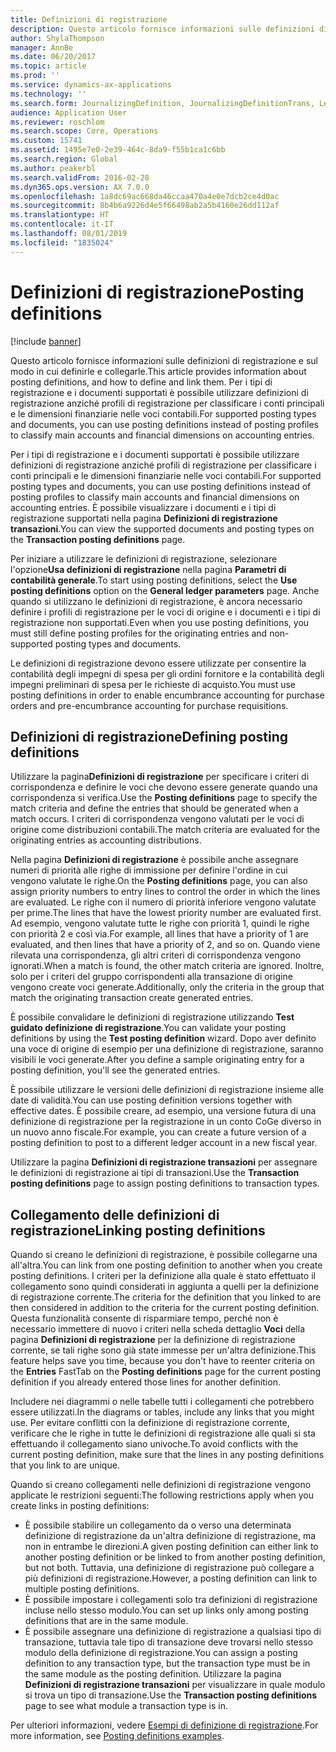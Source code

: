 ```yaml
---
title: Definizioni di registrazione
description: Questo articolo fornisce informazioni sulle definizioni di registrazione e sul modo in cui definirle e collegarle. Per i tipi di registrazione e i documenti supportati è possibile utilizzare definizioni di registrazione anziché profili di registrazione per classificare i conti principali e le dimensioni finanziarie nelle voci contabili.
author: ShylaThompson
manager: AnnBe
ms.date: 06/20/2017
ms.topic: article
ms.prod: ''
ms.service: dynamics-ax-applications
ms.technology: ''
ms.search.form: JournalizingDefinition, JournalizingDefinitionTrans, LedgerParameters
audience: Application User
ms.reviewer: roschlom
ms.search.scope: Core, Operations
ms.custom: 15741
ms.assetid: 1495e7e0-2e39-464c-8da9-f55b1ca1c6bb
ms.search.region: Global
ms.author: peakerbl
ms.search.validFrom: 2016-02-28
ms.dyn365.ops.version: AX 7.0.0
ms.openlocfilehash: 1a8dc69ac668da46ccaa470a4e0e7dcb2ce4d0ac
ms.sourcegitcommit: 8b4b6a9226d4e5f66498ab2a5b4160e26dd112af
ms.translationtype: HT
ms.contentlocale: it-IT
ms.lasthandoff: 08/01/2019
ms.locfileid: "1835024"
---
```

# <a name="posting-definitions"></a><span data-ttu-id="fe6fd-104">Definizioni di registrazione</span><span class="sxs-lookup"><span data-stu-id="fe6fd-104">Posting definitions</span></span>

[!include [banner](../includes/banner.md)]

<span data-ttu-id="fe6fd-105">Questo articolo fornisce informazioni sulle definizioni di registrazione e sul modo in cui definirle e collegarle.</span><span class="sxs-lookup"><span data-stu-id="fe6fd-105">This article provides information about posting definitions, and how to define and link them.</span></span> <span data-ttu-id="fe6fd-106">Per i tipi di registrazione e i documenti supportati è possibile utilizzare definizioni di registrazione anziché profili di registrazione per classificare i conti principali e le dimensioni finanziarie nelle voci contabili.</span><span class="sxs-lookup"><span data-stu-id="fe6fd-106">For supported posting types and documents, you can use posting definitions instead of posting profiles to classify main accounts and financial dimensions on accounting entries.</span></span>

<span data-ttu-id="fe6fd-107">Per i tipi di registrazione e i documenti supportati è possibile utilizzare definizioni di registrazione anziché profili di registrazione per classificare i conti principali e le dimensioni finanziarie nelle voci contabili.</span><span class="sxs-lookup"><span data-stu-id="fe6fd-107">For supported posting types and documents, you can use posting definitions instead of posting profiles to classify main accounts and financial dimensions on accounting entries.</span></span> <span data-ttu-id="fe6fd-108">È possibile visualizzare i documenti e i tipi di registrazione supportati nella pagina **Definizioni di registrazione transazioni**.</span><span class="sxs-lookup"><span data-stu-id="fe6fd-108">You can view the supported documents and posting types on the **Transaction posting definitions** page.</span></span> 

<span data-ttu-id="fe6fd-109">Per iniziare a utilizzare le definizioni di registrazione, selezionare l'opzione**Usa definizioni di registrazione** nella pagina **Parametri di contabilità generale**.</span><span class="sxs-lookup"><span data-stu-id="fe6fd-109">To start using posting definitions, select the **Use posting definitions** option on the **General ledger parameters** page.</span></span> <span data-ttu-id="fe6fd-110">Anche quando si utilizzano le definizioni di registrazione, è ancora necessario definire i profili di registrazione per le voci di origine e i documenti e i tipi di registrazione non supportati.</span><span class="sxs-lookup"><span data-stu-id="fe6fd-110">Even when you use posting definitions, you must still define posting profiles for the originating entries and non-supported posting types and documents.</span></span> 

<span data-ttu-id="fe6fd-111">Le definizioni di registrazione devono essere utilizzate per consentire la contabilità degli impegni di spesa per gli ordini fornitore e la contabilità degli impegni preliminari di spesa per le richieste di acquisto.</span><span class="sxs-lookup"><span data-stu-id="fe6fd-111">You must use posting definitions in order to enable encumbrance accounting for purchase orders and pre-encumbrance accounting for purchase requisitions.</span></span>

## <a name="defining-posting-definitions"></a><span data-ttu-id="fe6fd-112">Definizioni di registrazione</span><span class="sxs-lookup"><span data-stu-id="fe6fd-112">Defining posting definitions</span></span>
<span data-ttu-id="fe6fd-113">Utilizzare la pagina**Definizioni di registrazione** per specificare i criteri di corrispondenza e definire le voci che devono essere generate quando una corrispondenza si verifica.</span><span class="sxs-lookup"><span data-stu-id="fe6fd-113">Use the **Posting definitions** page to specify the match criteria and define the entries that should be generated when a match occurs.</span></span> <span data-ttu-id="fe6fd-114">I criteri di corrispondenza vengono valutati per le voci di origine come distribuzioni contabili.</span><span class="sxs-lookup"><span data-stu-id="fe6fd-114">The match criteria are evaluated for the originating entries as accounting distributions.</span></span> 

<span data-ttu-id="fe6fd-115">Nella pagina **Definizioni di registrazione** è possibile anche assegnare numeri di priorità alle righe di immissione per definire l'ordine in cui vengono valutate le righe.</span><span class="sxs-lookup"><span data-stu-id="fe6fd-115">On the **Posting definitions** page, you can also assign priority numbers to entry lines to control the order in which the lines are evaluated.</span></span> <span data-ttu-id="fe6fd-116">Le righe con il numero di priorità inferiore vengono valutate per prime.</span><span class="sxs-lookup"><span data-stu-id="fe6fd-116">The lines that have the lowest priority number are evaluated first.</span></span> <span data-ttu-id="fe6fd-117">Ad esempio, vengono valutate tutte le righe con priorità 1, quindi le righe con priorità 2 e così via.</span><span class="sxs-lookup"><span data-stu-id="fe6fd-117">For example, all lines that have a priority of 1 are evaluated, and then lines that have a priority of 2, and so on.</span></span> <span data-ttu-id="fe6fd-118">Quando viene rilevata una corrispondenza, gli altri criteri di corrispondenza vengono ignorati.</span><span class="sxs-lookup"><span data-stu-id="fe6fd-118">When a match is found, the other match criteria are ignored.</span></span> <span data-ttu-id="fe6fd-119">Inoltre, solo per i criteri del gruppo corrispondenti alla transazione di origine vengono create voci generate.</span><span class="sxs-lookup"><span data-stu-id="fe6fd-119">Additionally, only the criteria in the group that match the originating transaction create generated entries.</span></span> 

<span data-ttu-id="fe6fd-120">È possibile convalidare le definizioni di registrazione utilizzando **Test guidato definizione di registrazione**.</span><span class="sxs-lookup"><span data-stu-id="fe6fd-120">You can validate your posting definitions by using the **Test posting definition** wizard.</span></span> <span data-ttu-id="fe6fd-121">Dopo aver definito una voce di origine di esempio per una definizione di registrazione, saranno visibili le voci generate.</span><span class="sxs-lookup"><span data-stu-id="fe6fd-121">After you define a sample originating entry for a posting definition, you'll see the generated entries.</span></span> 

<span data-ttu-id="fe6fd-122">È possibile utilizzare le versioni delle definizioni di registrazione insieme alle date di validità.</span><span class="sxs-lookup"><span data-stu-id="fe6fd-122">You can use posting definition versions together with effective dates.</span></span> <span data-ttu-id="fe6fd-123">È possibile creare, ad esempio, una versione futura di una definizione di registrazione per la registrazione in un conto CoGe diverso in un nuovo anno fiscale.</span><span class="sxs-lookup"><span data-stu-id="fe6fd-123">For example, you can create a future version of a posting definition to post to a different ledger account in a new fiscal year.</span></span> 

<span data-ttu-id="fe6fd-124">Utilizzare la pagina **Definizioni di registrazione transazioni** per assegnare le definizioni di registrazione ai tipi di transazioni.</span><span class="sxs-lookup"><span data-stu-id="fe6fd-124">Use the **Transaction posting definitions** page to assign posting definitions to transaction types.</span></span>

## <a name="linking-posting-definitions"></a><span data-ttu-id="fe6fd-125">Collegamento delle definizioni di registrazione</span><span class="sxs-lookup"><span data-stu-id="fe6fd-125">Linking posting definitions</span></span>
<span data-ttu-id="fe6fd-126">Quando si creano le definizioni di registrazione, è possibile collegarne una all'altra.</span><span class="sxs-lookup"><span data-stu-id="fe6fd-126">You can link from one posting definition to another when you create posting definitions.</span></span> <span data-ttu-id="fe6fd-127">I criteri per la definizione alla quale è stato effettuato il collegamento sono quindi considerati in aggiunta a quelli per la definizione di registrazione corrente.</span><span class="sxs-lookup"><span data-stu-id="fe6fd-127">The criteria for the definition that you linked to are then considered in addition to the criteria for the current posting definition.</span></span> <span data-ttu-id="fe6fd-128">Questa funzionalità consente di risparmiare tempo, perché non è necessario immettere di nuovo i criteri nella scheda dettaglio **Voci** della pagina **Definizioni di registrazione** per la definizione di registrazione corrente, se tali righe sono già state immesse per un'altra definizione.</span><span class="sxs-lookup"><span data-stu-id="fe6fd-128">This feature helps save you time, because you don't have to reenter criteria on the **Entries** FastTab on the **Posting definitions** page for the current posting definition if you already entered those lines for another definition.</span></span> 

<span data-ttu-id="fe6fd-129">Includere nei diagrammi o nelle tabelle tutti i collegamenti che potrebbero essere utilizzati.</span><span class="sxs-lookup"><span data-stu-id="fe6fd-129">In the diagrams or tables, include any links that you might use.</span></span> <span data-ttu-id="fe6fd-130">Per evitare conflitti con la definizione di registrazione corrente, verificare che le righe in tutte le definizioni di registrazione alle quali si sta effettuando il collegamento siano univoche.</span><span class="sxs-lookup"><span data-stu-id="fe6fd-130">To avoid conflicts with the current posting definition, make sure that the lines in any posting definitions that you link to are unique.</span></span> 

<span data-ttu-id="fe6fd-131">Quando si creano collegamenti nelle definizioni di registrazione vengono applicate le restrizioni seguenti:</span><span class="sxs-lookup"><span data-stu-id="fe6fd-131">The following restrictions apply when you create links in posting definitions:</span></span>

-   <span data-ttu-id="fe6fd-132">È possibile stabilire un collegamento da o verso una determinata definizione di registrazione da un'altra definizione di registrazione, ma non in entrambe le direzioni.</span><span class="sxs-lookup"><span data-stu-id="fe6fd-132">A given posting definition can either link to another posting definition or be linked to from another posting definition, but not both.</span></span> <span data-ttu-id="fe6fd-133">Tuttavia, una definizione di registrazione può collegare a più definizioni di registrazione.</span><span class="sxs-lookup"><span data-stu-id="fe6fd-133">However, a posting definition can link to multiple posting definitions.</span></span>
-   <span data-ttu-id="fe6fd-134">È possibile impostare i collegamenti solo tra definizioni di registrazione incluse nello stesso modulo.</span><span class="sxs-lookup"><span data-stu-id="fe6fd-134">You can set up links only among posting definitions that are in the same module.</span></span>
-   <span data-ttu-id="fe6fd-135">È possibile assegnare una definizione di registrazione a qualsiasi tipo di transazione, tuttavia tale tipo di transazione deve trovarsi nello stesso modulo della definizione di registrazione.</span><span class="sxs-lookup"><span data-stu-id="fe6fd-135">You can assign a posting definition to any transaction type, but the transaction type must be in the same module as the posting definition.</span></span> <span data-ttu-id="fe6fd-136">Utilizzare la pagina **Definizioni di registrazione transazioni** per visualizzare in quale modulo si trova un tipo di transazione.</span><span class="sxs-lookup"><span data-stu-id="fe6fd-136">Use the **Transaction posting definitions** page to see what module a transaction type is in.</span></span>


<span data-ttu-id="fe6fd-137">Per ulteriori informazioni, vedere [Esempi di definizione di registrazione](example-posting-definitions.md).</span><span class="sxs-lookup"><span data-stu-id="fe6fd-137">For more information, see [Posting definitions examples](example-posting-definitions.md).</span></span> 


